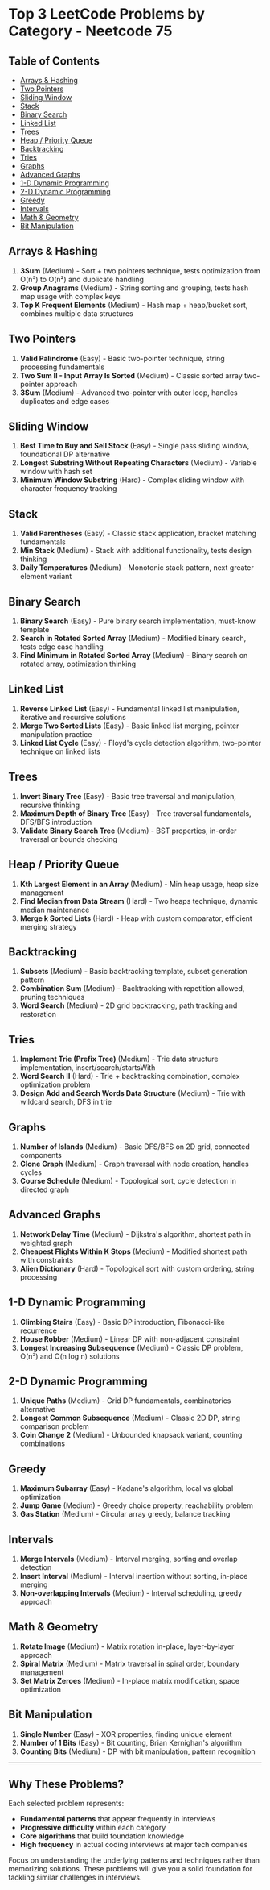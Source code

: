 # Top 3 LeetCode Problems by Category - Neetcode 75

## Table of Contents
- [Arrays & Hashing](#arrays--hashing)
- [Two Pointers](#two-pointers)
- [Sliding Window](#sliding-window)
- [Stack](#stack)
- [Binary Search](#binary-search)
- [Linked List](#linked-list)
- [Trees](#trees)
- [Heap / Priority Queue](#heap--priority-queue)
- [Backtracking](#backtracking)
- [Tries](#tries)
- [Graphs](#graphs)
- [Advanced Graphs](#advanced-graphs)
- [1-D Dynamic Programming](#1-d-dynamic-programming)
- [2-D Dynamic Programming](#2-d-dynamic-programming)
- [Greedy](#greedy)
- [Intervals](#intervals)
- [Math & Geometry](#math--geometry)
- [Bit Manipulation](#bit-manipulation)

## Arrays & Hashing
1. **3Sum** (Medium) - Sort + two pointers technique, tests optimization from O(n³) to O(n²) and duplicate handling
2. **Group Anagrams** (Medium) - String sorting and grouping, tests hash map usage with complex keys
3. **Top K Frequent Elements** (Medium) - Hash map + heap/bucket sort, combines multiple data structures

## Two Pointers
1. **Valid Palindrome** (Easy) - Basic two-pointer technique, string processing fundamentals
2. **Two Sum II - Input Array Is Sorted** (Medium) - Classic sorted array two-pointer approach
3. **3Sum** (Medium) - Advanced two-pointer with outer loop, handles duplicates and edge cases

## Sliding Window
1. **Best Time to Buy and Sell Stock** (Easy) - Single pass sliding window, foundational DP alternative
2. **Longest Substring Without Repeating Characters** (Medium) - Variable window with hash set
3. **Minimum Window Substring** (Hard) - Complex sliding window with character frequency tracking

## Stack
1. **Valid Parentheses** (Easy) - Classic stack application, bracket matching fundamentals
2. **Min Stack** (Medium) - Stack with additional functionality, tests design thinking
3. **Daily Temperatures** (Medium) - Monotonic stack pattern, next greater element variant

## Binary Search
1. **Binary Search** (Easy) - Pure binary search implementation, must-know template
2. **Search in Rotated Sorted Array** (Medium) - Modified binary search, tests edge case handling
3. **Find Minimum in Rotated Sorted Array** (Medium) - Binary search on rotated array, optimization thinking

## Linked List
1. **Reverse Linked List** (Easy) - Fundamental linked list manipulation, iterative and recursive solutions
2. **Merge Two Sorted Lists** (Easy) - Basic linked list merging, pointer manipulation practice
3. **Linked List Cycle** (Easy) - Floyd's cycle detection algorithm, two-pointer technique on linked lists

## Trees
1. **Invert Binary Tree** (Easy) - Basic tree traversal and manipulation, recursive thinking
2. **Maximum Depth of Binary Tree** (Easy) - Tree traversal fundamentals, DFS/BFS introduction
3. **Validate Binary Search Tree** (Medium) - BST properties, in-order traversal or bounds checking

## Heap / Priority Queue
1. **Kth Largest Element in an Array** (Medium) - Min heap usage, heap size management
2. **Find Median from Data Stream** (Hard) - Two heaps technique, dynamic median maintenance
3. **Merge k Sorted Lists** (Hard) - Heap with custom comparator, efficient merging strategy

## Backtracking
1. **Subsets** (Medium) - Basic backtracking template, subset generation pattern
2. **Combination Sum** (Medium) - Backtracking with repetition allowed, pruning techniques
3. **Word Search** (Medium) - 2D grid backtracking, path tracking and restoration

## Tries
1. **Implement Trie (Prefix Tree)** (Medium) - Trie data structure implementation, insert/search/startsWith
2. **Word Search II** (Hard) - Trie + backtracking combination, complex optimization problem
3. **Design Add and Search Words Data Structure** (Medium) - Trie with wildcard search, DFS in trie

## Graphs
1. **Number of Islands** (Medium) - Basic DFS/BFS on 2D grid, connected components
2. **Clone Graph** (Medium) - Graph traversal with node creation, handles cycles
3. **Course Schedule** (Medium) - Topological sort, cycle detection in directed graph

## Advanced Graphs
1. **Network Delay Time** (Medium) - Dijkstra's algorithm, shortest path in weighted graph
2. **Cheapest Flights Within K Stops** (Medium) - Modified shortest path with constraints
3. **Alien Dictionary** (Hard) - Topological sort with custom ordering, string processing

## 1-D Dynamic Programming
1. **Climbing Stairs** (Easy) - Basic DP introduction, Fibonacci-like recurrence
2. **House Robber** (Medium) - Linear DP with non-adjacent constraint
3. **Longest Increasing Subsequence** (Medium) - Classic DP problem, O(n²) and O(n log n) solutions

## 2-D Dynamic Programming
1. **Unique Paths** (Medium) - Grid DP fundamentals, combinatorics alternative
2. **Longest Common Subsequence** (Medium) - Classic 2D DP, string comparison problem
3. **Coin Change 2** (Medium) - Unbounded knapsack variant, counting combinations

## Greedy
1. **Maximum Subarray** (Easy) - Kadane's algorithm, local vs global optimization
2. **Jump Game** (Medium) - Greedy choice property, reachability problem
3. **Gas Station** (Medium) - Circular array greedy, balance tracking

## Intervals
1. **Merge Intervals** (Medium) - Interval merging, sorting and overlap detection
2. **Insert Interval** (Medium) - Interval insertion without sorting, in-place merging
3. **Non-overlapping Intervals** (Medium) - Interval scheduling, greedy approach

## Math & Geometry
1. **Rotate Image** (Medium) - Matrix rotation in-place, layer-by-layer approach
2. **Spiral Matrix** (Medium) - Matrix traversal in spiral order, boundary management
3. **Set Matrix Zeroes** (Medium) - In-place matrix modification, space optimization

## Bit Manipulation
1. **Single Number** (Easy) - XOR properties, finding unique element
2. **Number of 1 Bits** (Easy) - Bit counting, Brian Kernighan's algorithm
3. **Counting Bits** (Medium) - DP with bit manipulation, pattern recognition

---

## Why These Problems?

Each selected problem represents:
- **Fundamental patterns** that appear frequently in interviews
- **Progressive difficulty** within each category
- **Core algorithms** that build foundation knowledge
- **High frequency** in actual coding interviews at major tech companies

Focus on understanding the underlying patterns and techniques rather than memorizing solutions. These problems will give you a solid foundation for tackling similar challenges in interviews.